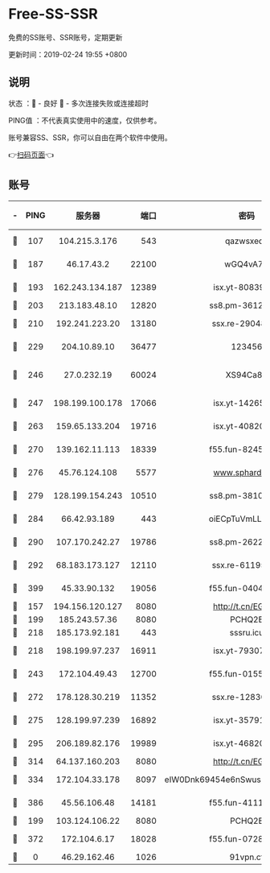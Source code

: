 # Free-SS-SSR

免费的SS账号、SSR账号，定期更新

更新时间：2019-02-24 19:55 +0800

## 说明

状态     ：🙂 - 良好 🙁 - 多次连接失败或连接超时

PING值   ：不代表真实使用中的速度，仅供参考。

账号兼容SS、SSR，你可以自由在两个软件中使用。

👉[扫码页面](https://liesauer.github.io/free-ss-ssr.github.io/)👈

## 账号

|-|PING|服务器|端口|密码|加密方式|区域|
|:----:|:----:|:-----:|-----:|:----:|:----:|:----:|
|🙂|107|104.215.3.176|543|qazwsxedc|aes-256-gcm|JP|
|🙂|187|46.17.43.2|22100|wGQ4vA7D|aes-256-gcm|RU|
|🙂|193|162.243.134.187|12389|isx.yt-80839009|aes-256-cfb|US|
|🙂|203|213.183.48.10|12820|ss8.pm-36124269|rc4-md5|RU|
|🙂|210|192.241.223.20|13180|ssx.re-29048876|aes-256-cfb|US|
|🙂|229|204.10.89.10|36477|123456|aes-256-cfb|US|
|🙂|246|27.0.232.19|60024|XS94Ca8K|xchacha20-ietf-poly1305|HK|
|🙂|247|198.199.100.178|17066|isx.yt-14265222|aes-256-cfb|US|
|🙂|263|159.65.133.204|19716|isx.yt-40820424|aes-256-cfb|SG|
|🙂|270|139.162.11.113|18339|f55.fun-82455292|aes-256-cfb|SG|
|🙂|276|45.76.124.108|5577|www.sphard.com|aes-256-cfb|AU|
|🙂|279|128.199.154.243|10510|ss8.pm-38103435|aes-256-cfb|SG|
|🙂|284|66.42.93.189|443|oiECpTuVmLLxk4Ts|aes-256-cfb|US|
|🙂|290|107.170.242.27|19786|ss8.pm-26221677|aes-256-cfb|US|
|🙂|292|68.183.173.127|12110|ssx.re-61195437|aes-256-cfb|US|
|🙂|399|45.33.90.132|19056|f55.fun-04047720|aes-256-cfb|US|
|🙂|157|194.156.120.127|8080|http://t.cn/EGJIyrl|rc4-md5|RU|
|🙂|199|185.243.57.36|8080|PCHQ2E|rc4-md5|US|
|🙂|218|185.173.92.181|443|sssru.icu|rc4-md5|RU|
|🙂|218|198.199.97.237|16911|isx.yt-79307511|aes-256-cfb|US|
|🙂|243|172.104.49.43|12700|f55.fun-01558008|aes-256-cfb|SG|
|🙂|272|178.128.30.219|11352|ssx.re-12830848|aes-256-cfb|SG|
|🙂|275|128.199.97.239|16892|isx.yt-35791266|aes-256-cfb|SG|
|🙂|295|206.189.82.176|19989|isx.yt-46820019|aes-256-cfb|SG|
|🙂|314|64.137.160.203|8080|http://t.cn/EGJIyrl|rc4-md5|CA|
|🙂|334|172.104.33.178|8097|eIW0Dnk69454e6nSwuspv9DmS201tQ0D|aes-256-cfb|SG|
|🙂|386|45.56.106.48|14181|f55.fun-41115808|aes-256-cfb|US|
|🙁|199|103.124.106.22|8080|PCHQ2E|rc4-md5|US|
|🙁|372|172.104.6.17|18028|f55.fun-07282375|aes-256-cfb|US|
|🙁|0|46.29.162.46|1026|91vpn.cf|rc4-md5|RU|
